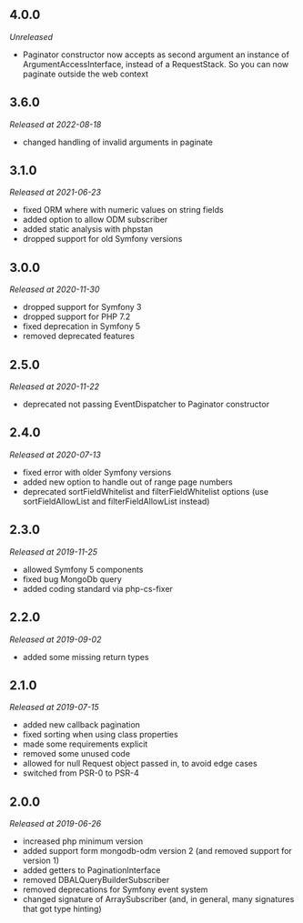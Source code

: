 ## 4.0.0

*Unreleased*

* Paginator constructor now accepts as second argument an instance of ArgumentAccessInterface, instead of
  a RequestStack. So you can now paginate outside the web context

## 3.6.0

*Released at 2022-08-18*

* changed handling of invalid arguments in paginate

## 3.1.0

*Released at 2021-06-23*

* fixed ORM where with numeric values on string fields
* added option to allow ODM subscriber
* added static analysis with phpstan
* dropped support for old Symfony versions

## 3.0.0

*Released at 2020-11-30*

* dropped support for Symfony 3
* dropped support for PHP 7.2
* fixed deprecation in Symfony 5
* removed deprecated features


## 2.5.0

*Released at 2020-11-22*

* deprecated not passing EventDispatcher to Paginator constructor

## 2.4.0

*Released at 2020-07-13*

* fixed error with older Symfony versions
* added new option to handle out of range page numbers
* deprecated sortFieldWhitelist and filterFieldWhitelist options
  (use sortFieldAllowList and filterFieldAllowList instead)

## 2.3.0

*Released at 2019-11-25*

* allowed Symfony 5 components
* fixed bug MongoDb query
* added coding standard via php-cs-fixer

## 2.2.0

*Released at 2019-09-02*

* added some missing return types

## 2.1.0

*Released at 2019-07-15*

* added new callback pagination
* fixed sorting when using class properties
* made some requirements explicit
* removed some unused code
* allowed for null Request object passed in, to avoid edge cases
* switched from PSR-0 to PSR-4

## 2.0.0

*Released at 2019-06-26*

* increased php minimum version
* added support form mongodb-odm version 2 (and removed support for version 1)
* added getters to PaginationInterface
* removed DBALQueryBuilderSubscriber
* removed deprecations for Symfony event system
* changed signature of ArraySubscriber (and, in general, many signatures that got type hinting)
